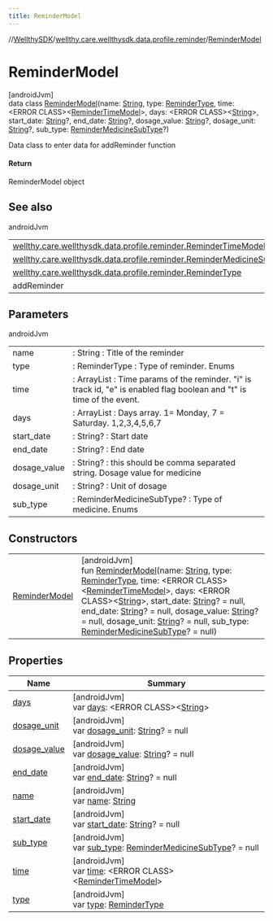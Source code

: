 ```yaml
---
title: ReminderModel
---
```

//[WellthySDK](../../../index.html)/[wellthy.care.wellthysdk.data.profile.reminder](../index.html)/[ReminderModel](index.html)



# ReminderModel



[androidJvm]\
data class [ReminderModel](index.html)(name: [String](https://kotlinlang.org/api/latest/jvm/stdlib/kotlin/-string/index.html), type: [ReminderType](../-reminder-type/index.html), time: &lt;ERROR CLASS&gt;&lt;[ReminderTimeModel](../-reminder-time-model/index.html)&gt;, days: &lt;ERROR CLASS&gt;&lt;[String](https://kotlinlang.org/api/latest/jvm/stdlib/kotlin/-string/index.html)&gt;, start_date: [String](https://kotlinlang.org/api/latest/jvm/stdlib/kotlin/-string/index.html)?, end_date: [String](https://kotlinlang.org/api/latest/jvm/stdlib/kotlin/-string/index.html)?, dosage_value: [String](https://kotlinlang.org/api/latest/jvm/stdlib/kotlin/-string/index.html)?, dosage_unit: [String](https://kotlinlang.org/api/latest/jvm/stdlib/kotlin/-string/index.html)?, sub_type: [ReminderMedicineSubType](../-reminder-medicine-sub-type/index.html)?)

Data class to enter data for addReminder function



#### Return



ReminderModel object



## See also


androidJvm

| | |
|---|---|
| [wellthy.care.wellthysdk.data.profile.reminder.ReminderTimeModel](../-reminder-time-model/index.html) |  |
| [wellthy.care.wellthysdk.data.profile.reminder.ReminderMedicineSubType](../-reminder-medicine-sub-type/index.html) |  |
| [wellthy.care.wellthysdk.data.profile.reminder.ReminderType](../-reminder-type/index.html) |  |
| addReminder |  |



## Parameters


androidJvm

| | |
|---|---|
| name | : String : Title of the reminder |
| type | : ReminderType : Type of reminder. Enums |
| time | : ArrayList<ReminderTimeModel> : Time params of the reminder. "i" is track id, "e" is enabled flag boolean and "t" is time of the event. |
| days | : ArrayList<String> : Days array. 1= Monday, 7 = Saturday. 1,2,3,4,5,6,7 |
| start_date | : String? : Start date |
| end_date | : String? : End date |
| dosage_value | : String? : this should be comma separated string. Dosage value for medicine |
| dosage_unit | : String? : Unit of dosage |
| sub_type | : ReminderMedicineSubType? : Type of medicine. Enums |



## Constructors


| | |
|---|---|
| [ReminderModel](-reminder-model.html) | [androidJvm]<br>fun [ReminderModel](-reminder-model.html)(name: [String](https://kotlinlang.org/api/latest/jvm/stdlib/kotlin/-string/index.html), type: [ReminderType](../-reminder-type/index.html), time: &lt;ERROR CLASS&gt;&lt;[ReminderTimeModel](../-reminder-time-model/index.html)&gt;, days: &lt;ERROR CLASS&gt;&lt;[String](https://kotlinlang.org/api/latest/jvm/stdlib/kotlin/-string/index.html)&gt;, start_date: [String](https://kotlinlang.org/api/latest/jvm/stdlib/kotlin/-string/index.html)? = null, end_date: [String](https://kotlinlang.org/api/latest/jvm/stdlib/kotlin/-string/index.html)? = null, dosage_value: [String](https://kotlinlang.org/api/latest/jvm/stdlib/kotlin/-string/index.html)? = null, dosage_unit: [String](https://kotlinlang.org/api/latest/jvm/stdlib/kotlin/-string/index.html)? = null, sub_type: [ReminderMedicineSubType](../-reminder-medicine-sub-type/index.html)? = null) |


## Properties


| Name | Summary |
|---|---|
| [days](days.html) | [androidJvm]<br>var [days](days.html): &lt;ERROR CLASS&gt;&lt;[String](https://kotlinlang.org/api/latest/jvm/stdlib/kotlin/-string/index.html)&gt; |
| [dosage_unit](dosage_unit.html) | [androidJvm]<br>var [dosage_unit](dosage_unit.html): [String](https://kotlinlang.org/api/latest/jvm/stdlib/kotlin/-string/index.html)? = null |
| [dosage_value](dosage_value.html) | [androidJvm]<br>var [dosage_value](dosage_value.html): [String](https://kotlinlang.org/api/latest/jvm/stdlib/kotlin/-string/index.html)? = null |
| [end_date](end_date.html) | [androidJvm]<br>var [end_date](end_date.html): [String](https://kotlinlang.org/api/latest/jvm/stdlib/kotlin/-string/index.html)? = null |
| [name](name.html) | [androidJvm]<br>var [name](name.html): [String](https://kotlinlang.org/api/latest/jvm/stdlib/kotlin/-string/index.html) |
| [start_date](start_date.html) | [androidJvm]<br>var [start_date](start_date.html): [String](https://kotlinlang.org/api/latest/jvm/stdlib/kotlin/-string/index.html)? = null |
| [sub_type](sub_type.html) | [androidJvm]<br>var [sub_type](sub_type.html): [ReminderMedicineSubType](../-reminder-medicine-sub-type/index.html)? = null |
| [time](time.html) | [androidJvm]<br>var [time](time.html): &lt;ERROR CLASS&gt;&lt;[ReminderTimeModel](../-reminder-time-model/index.html)&gt; |
| [type](type.html) | [androidJvm]<br>var [type](type.html): [ReminderType](../-reminder-type/index.html) |

